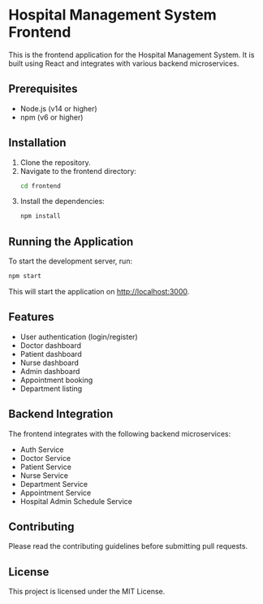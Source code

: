 # Hospital Management System Frontend

This is the frontend application for the Hospital Management System. It is built using React and integrates with various backend microservices.

## Prerequisites

- Node.js (v14 or higher)
- npm (v6 or higher)

## Installation

1. Clone the repository.
2. Navigate to the frontend directory:
   ```bash
   cd frontend
   ```
3. Install the dependencies:
   ```bash
   npm install
   ```

## Running the Application

To start the development server, run:
```bash
npm start
```

This will start the application on [http://localhost:3000](http://localhost:3000).

## Features

- User authentication (login/register)
- Doctor dashboard
- Patient dashboard
- Nurse dashboard
- Admin dashboard
- Appointment booking
- Department listing

## Backend Integration

The frontend integrates with the following backend microservices:
- Auth Service
- Doctor Service
- Patient Service
- Nurse Service
- Department Service
- Appointment Service
- Hospital Admin Schedule Service

## Contributing

Please read the contributing guidelines before submitting pull requests.

## License

This project is licensed under the MIT License. 